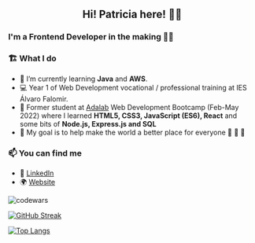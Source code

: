 
<h2 align="center"> Hi! Patricia here! 👋🏻 </h2>

### I'm a Frontend Developer in the making 👩‍💻 

### 🏗️ What I do

- 🌱 I’m currently learning **Java** and **AWS**.
- 💻 Year 1 of Web Development vocational / professional training at IES Álvaro Falomir.
- 📓 Former student at [Adalab](https://github.com/Adalab) Web Development Bootcamp (Feb-May 2022) where I learned **HTML5, CSS3, JavaScript (ES6), React** and some bits of **Node.js, Express.js and SQL**
- 🌟 My goal is to help make the world a better place for everyone 🐰 🦊 🐷

### 📫 You can find me

- 💼 [LinkedIn](https://www.linkedin.com/in/patriciapallaresgonzalez) 
- 🌍 [Website](https://patriciapallares.github.io/web-page/)

<p ><img src=https://www.codewars.com/users/patriciapallares/badges/large alt="codewars" /></p>

[![GitHub Streak](https://github-readme-streak-stats.herokuapp.com?user=patriciapallares&theme=vue&hide_border=true&date_format=j%20M%5B%20Y%5D)](https://git.io/streak-stats)

[![Top Langs](https://github-readme-stats.vercel.app/api/top-langs/?username=patriciapallares&theme=vue&hide_border=true&date_format=j%20M%5B%20Y%5D&layout=compact)](https://github.com/anuraghazra/github-readme-stats)
